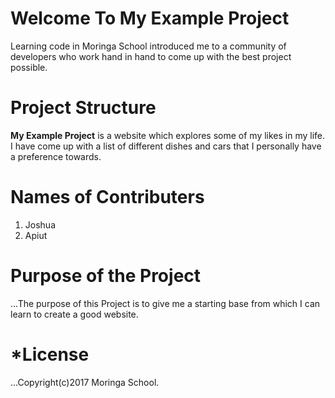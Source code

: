 # **Welcome To My Example Project**
Learning code in Moringa School introduced me to a community of developers who work hand in hand to come up with the best project possible.

# Project Structure
**My Example Project** is a website which explores some of my likes in my life. I have come up with a list of different dishes and cars that I personally have a preference towards.

# Names of Contributers
1. Joshua
2. Apiut

# Purpose of the Project
...The purpose of this Project is to give me a starting base from which I can learn to create a good website.

# ***License**
 ...Copyright(c)2017 Moringa School.
